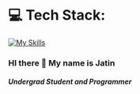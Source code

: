 # 💻 Tech Stack:
[![My Skills](https://skillicons.dev/icons?i=js,html,css,react,cpp,java,nodejs,tailwind)](https://skillicons.dev)

### HI there :wave: My name is Jatin

##### Undergrad Student and Programmer 

